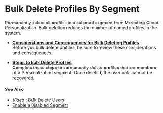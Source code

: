 

# Bulk Delete Profiles By Segment

Permanently delete all profiles in a selected segment from Marketing Cloud
Personalization. Bulk deletion reduces the number of named profiles in the
system.

  * **[Considerations and Consequences for Bulk Deleting Profiles](https://help.salesforce.com/s/articleView?id=sf.mc_pers_segment_user_bulk_delete_about.htm&language=en_US&type=5)**  
Before you bulk delete profiles, be sure to review these considerations and
consequences.

  * **[Steps to Bulk Delete Profiles](https://help.salesforce.com/s/articleView?id=sf.mc_pers_segment_user_bulk_delete_steps.htm&language=en_US&type=5)**  
Complete these steps to permanently delete profiles that are members of a
Personalization segment. Once deleted, the user data cannot be recovered.

#### See Also

  * [ _Video_ : Bulk Delete Users](https://youtu.be/dqE4jmTBPBA)
  * [Enable a Disabled Segment](https://help.salesforce.com/s/articleView?id=sf.mc_pers_segment_enable.htm&language=en_US&type=5 "Re-enable a segment that has been disabled. For example, a segment can be disabled following a bulk deletion of profiles associated with the segment.")

